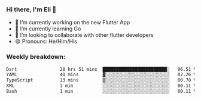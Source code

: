 ### Hi there, I'm Eli 👋
- 🔭 I’m currently working on the new Flutter App
- 🌱 I’m currently learning Go
- 🦄 I’m looking to collaborate with other flutter developers
- 😄 Pronouns: He/Him/His

### Weekly breakdown:
<!--START_SECTION:waka-->

```txt
Dart                28 hrs 51 mins  ████████████████████████░   96.51 %
YAML                40 mins         ▓░░░░░░░░░░░░░░░░░░░░░░░░   02.26 %
TypeScript          13 mins         ▒░░░░░░░░░░░░░░░░░░░░░░░░   00.78 %
XML                 1 min           ░░░░░░░░░░░░░░░░░░░░░░░░░   00.11 %
Bash                1 min           ░░░░░░░░░░░░░░░░░░░░░░░░░   00.11 %
```

<!--END_SECTION:waka-->
